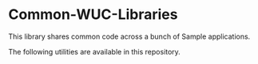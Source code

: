 # Common-WUC-Libraries

This library shares common code across a bunch of Sample applications.

The following utilities are available in this repository.
